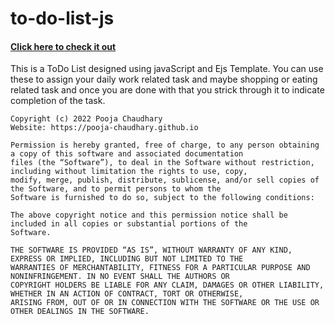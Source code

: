 # to-do-list-js
#### [Click here to check it out](https://pooja-chaudhary.github.io/to-do-list-js/)

This is a ToDo List designed using javaScript and Ejs Template. You can use these to assign your daily work related task and maybe shopping or eating related task and once you are done with that you strick through it to indicate completion of the task.

```
Copyright (c) 2022 Pooja Chaudhary
Website: https://pooja-chaudhary.github.io

Permission is hereby granted, free of charge, to any person obtaining a copy of this software and associated documentation 
files (the “Software”), to deal in the Software without restriction, including without limitation the rights to use, copy, 
modify, merge, publish, distribute, sublicense, and/or sell copies of the Software, and to permit persons to whom the 
Software is furnished to do so, subject to the following conditions:

The above copyright notice and this permission notice shall be included in all copies or substantial portions of the 
Software.

THE SOFTWARE IS PROVIDED “AS IS”, WITHOUT WARRANTY OF ANY KIND, EXPRESS OR IMPLIED, INCLUDING BUT NOT LIMITED TO THE 
WARRANTIES OF MERCHANTABILITY, FITNESS FOR A PARTICULAR PURPOSE AND NONINFRINGEMENT. IN NO EVENT SHALL THE AUTHORS OR 
COPYRIGHT HOLDERS BE LIABLE FOR ANY CLAIM, DAMAGES OR OTHER LIABILITY, WHETHER IN AN ACTION OF CONTRACT, TORT OR OTHERWISE, 
ARISING FROM, OUT OF OR IN CONNECTION WITH THE SOFTWARE OR THE USE OR OTHER DEALINGS IN THE SOFTWARE.
```

